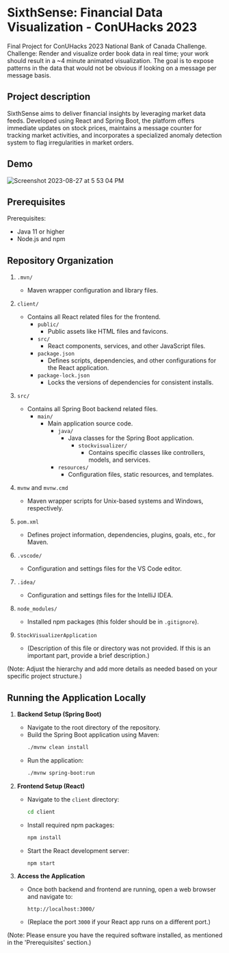 # SixthSense: Financial Data Visualization - ConUHacks 2023
Final Project for ConUHacks 2023 National Bank of Canada Challenge.
Challenge: Render and visualize order book data in real time; your work should result in a ~4 minute animated visualization. The goal is to expose patterns in the data that would not be obvious if looking on a message per message basis.

## Project description
SixthSense aims to deliver financial insights by leveraging market data feeds. Developed using React and Spring Boot, the platform offers immediate updates on stock prices, maintains a message counter for tracking market activities, and incorporates a specialized anomaly detection system to flag irregularities in market orders.

## Demo
![Screenshot 2023-08-27 at 5 53 04 PM](https://github.com/Jatin-Pat/SixthSense-ConUHacks/assets/86209713/2d1bccee-d955-45b4-9ed8-2c0dc4b96b85)

## Prerequisites
Prerequisites:
* Java 11 or higher
* Node.js and npm

## Repository Organization

1. `.mvn/`
   * Maven wrapper configuration and library files.
   
2. `client/`
   * Contains all React related files for the frontend.
     * `public/`
       * Public assets like HTML files and favicons.
     * `src/`
       * React components, services, and other JavaScript files.
     * `package.json`
       * Defines scripts, dependencies, and other configurations for the React application.
     * `package-lock.json`
       * Locks the versions of dependencies for consistent installs.

3. `src/`
   * Contains all Spring Boot backend related files.
     * `main/`
       * Main application source code.
         * `java/`
           * Java classes for the Spring Boot application.
             * `stockvisualizer/`
               * Contains specific classes like controllers, models, and services.
         * `resources/`
           * Configuration files, static resources, and templates.

4. `mvnw` and `mvnw.cmd`
   * Maven wrapper scripts for Unix-based systems and Windows, respectively.
   
5. `pom.xml`
   * Defines project information, dependencies, plugins, goals, etc., for Maven.

6. `.vscode/`
   * Configuration and settings files for the VS Code editor.
   
7. `.idea/`
   * Configuration and settings files for the IntelliJ IDEA.

8. `node_modules/`
   * Installed npm packages (this folder should be in `.gitignore`).

9. `StockVisualizerApplication`
   * (Description of this file or directory was not provided. If this is an important part, provide a brief description.)

(Note: Adjust the hierarchy and add more details as needed based on your specific project structure.)

## Running the Application Locally

1. **Backend Setup (Spring Boot)**
   * Navigate to the root directory of the repository.
   * Build the Spring Boot application using Maven:
     ```bash
     ./mvnw clean install
     ```
   * Run the application:
     ```bash
     ./mvnw spring-boot:run
     ```

2. **Frontend Setup (React)**
   * Navigate to the `client` directory:
     ```bash
     cd client
     ```
   * Install required npm packages:
     ```bash
     npm install
     ```
   * Start the React development server:
     ```bash
     npm start
     ```

3. **Access the Application**
   * Once both backend and frontend are running, open a web browser and navigate to:
     ```
     http://localhost:3000/
     ```
   * (Replace the port `3000` if your React app runs on a different port.)

(Note: Please ensure you have the required software installed, as mentioned in the 'Prerequisites' section.)
